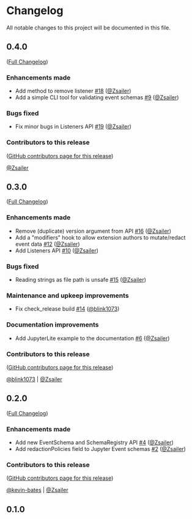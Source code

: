 # Changelog

All notable changes to this project will be documented in this file.

<!-- <START NEW CHANGELOG ENTRY> -->

## 0.4.0

([Full Changelog](https://github.com/jupyter/jupyter_events/compare/v0.3.0...6d22b7dd73b1a04baf26a68539743d8a66599469))

### Enhancements made

- Add method to remove listener [#18](https://github.com/jupyter/jupyter_events/pull/18) ([@Zsailer](https://github.com/Zsailer))
- Add a simple CLI tool for validating event schemas [#9](https://github.com/jupyter/jupyter_events/pull/9) ([@Zsailer](https://github.com/Zsailer))

### Bugs fixed

- Fix minor bugs in Listeners API [#19](https://github.com/jupyter/jupyter_events/pull/19) ([@Zsailer](https://github.com/Zsailer))

### Contributors to this release

([GitHub contributors page for this release](https://github.com/jupyter/jupyter_events/graphs/contributors?from=2022-08-24&to=2022-08-29&type=c))

[@Zsailer](https://github.com/search?q=repo%3Ajupyter%2Fjupyter_events+involves%3AZsailer+updated%3A2022-08-24..2022-08-29&type=Issues)

<!-- <END NEW CHANGELOG ENTRY> -->

## 0.3.0

([Full Changelog](https://github.com/jupyter/jupyter_events/compare/v0.2.0...94646036f0ab4b3397e261422fd3041c0d7501e9))

### Enhancements made

- Remove (duplicate) version argument from API [#16](https://github.com/jupyter/jupyter_events/pull/16) ([@Zsailer](https://github.com/Zsailer))
- Add a "modifiers" hook to allow extension authors to mutate/redact event data [#12](https://github.com/jupyter/jupyter_events/pull/12) ([@Zsailer](https://github.com/Zsailer))
- Add Listeners API [#10](https://github.com/jupyter/jupyter_events/pull/10) ([@Zsailer](https://github.com/Zsailer))

### Bugs fixed

- Reading strings as file path is unsafe [#15](https://github.com/jupyter/jupyter_events/pull/15) ([@Zsailer](https://github.com/Zsailer))

### Maintenance and upkeep improvements

- Fix check_release build [#14](https://github.com/jupyter/jupyter_events/pull/14) ([@blink1073](https://github.com/blink1073))

### Documentation improvements

- Add JupyterLite example to the documentation [#6](https://github.com/jupyter/jupyter_events/pull/6) ([@Zsailer](https://github.com/Zsailer))

### Contributors to this release

([GitHub contributors page for this release](https://github.com/jupyter/jupyter_events/graphs/contributors?from=2022-08-11&to=2022-08-24&type=c))

[@blink1073](https://github.com/search?q=repo%3Ajupyter%2Fjupyter_events+involves%3Ablink1073+updated%3A2022-08-11..2022-08-24&type=Issues) | [@Zsailer](https://github.com/search?q=repo%3Ajupyter%2Fjupyter_events+involves%3AZsailer+updated%3A2022-08-11..2022-08-24&type=Issues)

## 0.2.0

([Full Changelog](https://github.com/jupyter/jupyter_events/compare/v0.1.0...88acd8ec613fe7d2aa6fcaf07158275989dc5dfd))

### Enhancements made

- Add new EventSchema and SchemaRegistry API [#4](https://github.com/jupyter/jupyter_events/pull/4) ([@Zsailer](https://github.com/Zsailer))
- Add redactionPolicies field to Jupyter Event schemas [#2](https://github.com/jupyter/jupyter_events/pull/2) ([@Zsailer](https://github.com/Zsailer))

### Contributors to this release

([GitHub contributors page for this release](https://github.com/jupyter/jupyter_events/graphs/contributors?from=2022-05-31&to=2022-08-11&type=c))

[@kevin-bates](https://github.com/search?q=repo%3Ajupyter%2Fjupyter_events+involves%3Akevin-bates+updated%3A2022-05-31..2022-08-11&type=Issues) | [@Zsailer](https://github.com/search?q=repo%3Ajupyter%2Fjupyter_events+involves%3AZsailer+updated%3A2022-05-31..2022-08-11&type=Issues)

## 0.1.0
